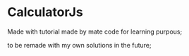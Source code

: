 # CalculatorJs
Made with tutorial made by mate code for learning purpous;

to be remade with my own solutions in the future;
